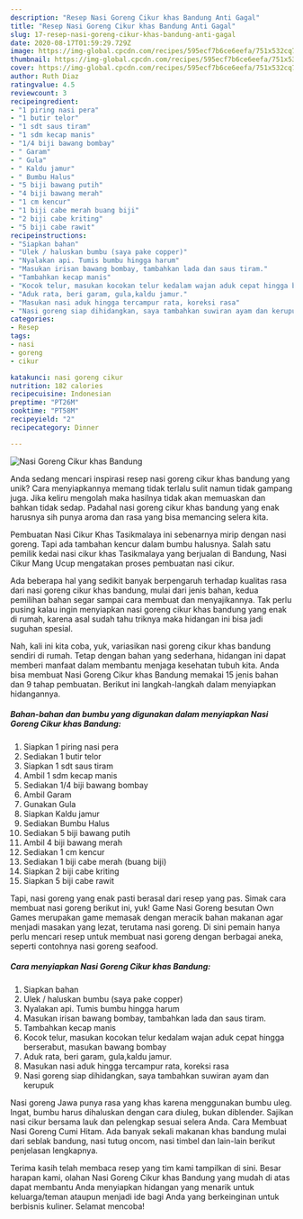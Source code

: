 ```yaml
---
description: "Resep Nasi Goreng Cikur khas Bandung Anti Gagal"
title: "Resep Nasi Goreng Cikur khas Bandung Anti Gagal"
slug: 17-resep-nasi-goreng-cikur-khas-bandung-anti-gagal
date: 2020-08-17T01:59:29.729Z
image: https://img-global.cpcdn.com/recipes/595ecf7b6ce6eefa/751x532cq70/nasi-goreng-cikur-khas-bandung-foto-resep-utama.jpg
thumbnail: https://img-global.cpcdn.com/recipes/595ecf7b6ce6eefa/751x532cq70/nasi-goreng-cikur-khas-bandung-foto-resep-utama.jpg
cover: https://img-global.cpcdn.com/recipes/595ecf7b6ce6eefa/751x532cq70/nasi-goreng-cikur-khas-bandung-foto-resep-utama.jpg
author: Ruth Diaz
ratingvalue: 4.5
reviewcount: 3
recipeingredient:
- "1 piring nasi pera"
- "1 butir telor"
- "1 sdt saus tiram"
- "1 sdm kecap manis"
- "1/4 biji bawang bombay"
- " Garam"
- " Gula"
- " Kaldu jamur"
- " Bumbu Halus"
- "5 biji bawang putih"
- "4 biji bawang merah"
- "1 cm kencur"
- "1 biji cabe merah buang biji"
- "2 biji cabe kriting"
- "5 biji cabe rawit"
recipeinstructions:
- "Siapkan bahan"
- "Ulek / haluskan bumbu (saya pake copper)"
- "Nyalakan api. Tumis bumbu hingga harum"
- "Masukan irisan bawang bombay, tambahkan lada dan saus tiram."
- "Tambahkan kecap manis"
- "Kocok telur, masukan kocokan telur kedalam wajan aduk cepat hingga berserabut, masukan bawang bombay"
- "Aduk rata, beri garam, gula,kaldu jamur."
- "Masukan nasi aduk hingga tercampur rata, koreksi rasa"
- "Nasi goreng siap dihidangkan, saya tambahkan suwiran ayam dan kerupuk"
categories:
- Resep
tags:
- nasi
- goreng
- cikur

katakunci: nasi goreng cikur 
nutrition: 182 calories
recipecuisine: Indonesian
preptime: "PT26M"
cooktime: "PT58M"
recipeyield: "2"
recipecategory: Dinner

---
```



![Nasi Goreng Cikur khas Bandung](https://img-global.cpcdn.com/recipes/595ecf7b6ce6eefa/751x532cq70/nasi-goreng-cikur-khas-bandung-foto-resep-utama.jpg)

Anda sedang mencari inspirasi resep nasi goreng cikur khas bandung yang unik? Cara menyiapkannya memang tidak terlalu sulit namun tidak gampang juga. Jika keliru mengolah maka hasilnya tidak akan memuaskan dan bahkan tidak sedap. Padahal nasi goreng cikur khas bandung yang enak harusnya sih punya aroma dan rasa yang bisa memancing selera kita.

Pembuatan Nasi Cikur Khas Tasikmalaya ini sebenarnya mirip dengan nasi goreng. Tapi ada tambahan kencur dalam bumbu halusnya. Salah satu pemilik kedai nasi cikur khas Tasikmalaya yang berjualan di Bandung, Nasi Cikur Mang Ucup mengatakan proses pembuatan nasi cikur.

Ada beberapa hal yang sedikit banyak berpengaruh terhadap kualitas rasa dari nasi goreng cikur khas bandung, mulai dari jenis bahan, kedua pemilihan bahan segar sampai cara membuat dan menyajikannya. Tak perlu pusing kalau ingin menyiapkan nasi goreng cikur khas bandung yang enak di rumah, karena asal sudah tahu triknya maka hidangan ini bisa jadi suguhan spesial.


Nah, kali ini kita coba, yuk, variasikan nasi goreng cikur khas bandung sendiri di rumah. Tetap dengan bahan yang sederhana, hidangan ini dapat memberi manfaat dalam membantu menjaga kesehatan tubuh kita. Anda bisa membuat Nasi Goreng Cikur khas Bandung memakai 15 jenis bahan dan 9 tahap pembuatan. Berikut ini langkah-langkah dalam menyiapkan hidangannya.

<!--inarticleads1-->

##### Bahan-bahan dan bumbu yang digunakan dalam menyiapkan Nasi Goreng Cikur khas Bandung:

1. Siapkan 1 piring nasi pera
1. Sediakan 1 butir telor
1. Siapkan 1 sdt saus tiram
1. Ambil 1 sdm kecap manis
1. Sediakan 1/4 biji bawang bombay
1. Ambil  Garam
1. Gunakan  Gula
1. Siapkan  Kaldu jamur
1. Sediakan  Bumbu Halus
1. Sediakan 5 biji bawang putih
1. Ambil 4 biji bawang merah
1. Sediakan 1 cm kencur
1. Sediakan 1 biji cabe merah (buang biji)
1. Siapkan 2 biji cabe kriting
1. Siapkan 5 biji cabe rawit


Tapi, nasi goreng yang enak pasti berasal dari resep yang pas. Simak cara membuat nasi goreng berikut ini, yuk! Game Nasi Goreng besutan Own Games merupakan game memasak dengan meracik bahan makanan agar menjadi masakan yang lezat, terutama nasi goreng. Di sini pemain hanya perlu mencari resep untuk membuat nasi goreng dengan berbagai aneka, seperti contohnya nasi goreng seafood. 

<!--inarticleads2-->

##### Cara menyiapkan Nasi Goreng Cikur khas Bandung:

1. Siapkan bahan
1. Ulek / haluskan bumbu (saya pake copper)
1. Nyalakan api. Tumis bumbu hingga harum
1. Masukan irisan bawang bombay, tambahkan lada dan saus tiram.
1. Tambahkan kecap manis
1. Kocok telur, masukan kocokan telur kedalam wajan aduk cepat hingga berserabut, masukan bawang bombay
1. Aduk rata, beri garam, gula,kaldu jamur.
1. Masukan nasi aduk hingga tercampur rata, koreksi rasa
1. Nasi goreng siap dihidangkan, saya tambahkan suwiran ayam dan kerupuk


Nasi goreng Jawa punya rasa yang khas karena menggunakan bumbu uleg. Ingat, bumbu harus dihaluskan dengan cara diuleg, bukan diblender. Sajikan nasi cikur bersama lauk dan pelengkap sesuai selera Anda. Cara Membuat Nasi Goreng Cumi Hitam. Ada banyak sekali makanan khas bandung mulai dari seblak bandung, nasi tutug oncom, nasi timbel dan lain-lain berikut penjelasan lengkapnya. 

Terima kasih telah membaca resep yang tim kami tampilkan di sini. Besar harapan kami, olahan Nasi Goreng Cikur khas Bandung yang mudah di atas dapat membantu Anda menyiapkan hidangan yang menarik untuk keluarga/teman ataupun menjadi ide bagi Anda yang berkeinginan untuk berbisnis kuliner. Selamat mencoba!
